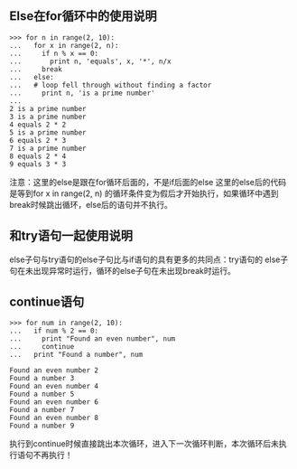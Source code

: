 ## Else在for循环中的使用说明

```
>>> for n in range(2, 10):
...   for x in range(2, n):
...     if n % x == 0:
...       print n, 'equals', x, '*', n/x
...     break
...   else:
...   # loop fell through without finding a factor
...     print n, 'is a prime number'
...
2 is a prime number
3 is a prime number
4 equals 2 * 2
5 is a prime number
6 equals 2 * 3
7 is a prime number
8 equals 2 * 4
9 equals 3 * 3
```
注意：这里的else是跟在for循环后面的，不是if后面的else
这里的else后的代码是等到for x in range(2, n) 的循环条件变为假后才开始执行，如果循环中遇到break时候跳出循环，else后的语句并不执行。
## 和try语句一起使用说明

else子句与try语句的else子句比与if语句的具有更多的共同点：try语句的
else子句在未出现异常时运行，循环的else子句在未出现break时运行。

## continue语句
```
>>> for num in range(2, 10):
...   if num % 2 == 0:
...     print "Found an even number", num
...     continue
...   print "Found a number", num

Found an even number 2
Found a number 3
Found an even number 4
Found a number 5
Found an even number 6
Found a number 7
Found an even number 8
Found a number 9
```
执行到continue时候直接跳出本次循环，进入下一次循环判断，本次循环后未执行语句不再执行！
